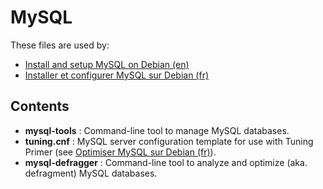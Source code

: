 MySQL
=====

These files are used by:

* [Install and setup MySQL on Debian (en)](http://howto.biapy.com/en/debian-gnu-linux/servers/databases/install-and-setup-mysql-on-debian)
* [Installer et configurer MySQL sur Debian (fr)](http://howto.biapy.com/fr/debian-gnu-linux/serveurs/bases-de-donnees/installer-et-configurer-mysql-sur-debian)

Contents
--------
* __mysql-tools__ : Command-line tool to manage MySQL databases.
* __tuning.cnf__ : MySQL server configuration template for use with Tuning Primer (see [Optimiser MySQL sur Debian (fr)](http://howto.biapy.com/fr/debian-gnu-linux/serveurs/bases-de-donnees/optimiser-mysql-sur-debian/)).
* __mysql-defragger__ : Command-line tool to analyze and optimize (aka. defragment) MySQL databases.
